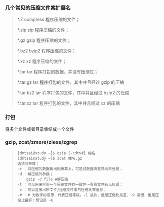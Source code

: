 ###  几个常见的压缩文件案扩展名

> \*.Z compress 程序压缩的文件；
>
> \*.zip zip 程序压缩的文件；
>
> \*.gz gzip 程序压缩的文件；
>
> \*.bz2 bzip2 程序压缩的文件；
>
> \*.xz xz 程序压缩的文件；
>
> \*.tar tar 程序打包的数据，并没有压缩过；
>
> \*.tar.gz tar 程序打包的文件，其中并且经过 gzip 的压缩
>
> \*.tar.bz2 tar 程序打包的文件，其中并且经过 bzip2 的压缩
>
> \*.tar.xz tar 程序打包的文件，其中并且经过 xz 的压缩

### 打包

将多个文件或者目录集结成一个文件

###  gzip, zcat/zmore/zless/zgrep

> ```
> [dmtsai@study ~]$ gzip [-cdtv#] 檔名
> [dmtsai@study ~]$ zcat 檔名.gz
> 选项与参数：
> -c ：将压缩的数据输出到屏幕上，可透过数据流重导向来处理；
> -d ：解压缩的参数；
>     gzip -d file #解压缩
> -t ：可以用来检验一个压缩文件的一致性～看看文件有无错误；
> -v ：可以显示出原文件/压缩文件案的压缩比等信息；
> -# ：# 为数字的意思，代表压缩等级，-1 最快，但是压缩比最差、-9 最慢，但是压缩比最好！预设是 -6
> ```



